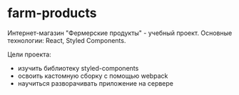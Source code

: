 # farm-products
Интернет-магазин "Фермерские продукты" - учебный проект. Основные технологии: React, Styled Components.

Цели проекта:
  - изучить библиотеку styled-components
  - освоить кастомную сборку с помощью webpack
  - научиться разворачивать приложение на сервере
